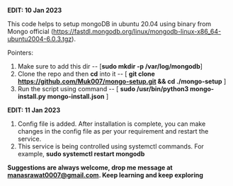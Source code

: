 **EDIT: 10 Jan 2023**

This code helps to setup mongoDB in ubuntu 20.04 using binary from Mongo official (https://fastdl.mongodb.org/linux/mongodb-linux-x86_64-ubuntu2004-6.0.3.tgz).

Pointers:

1. Make sure to add this dir -- [**sudo mkdir -p /var/log/mongodb**]
2. Clone the repo and then **cd** into it -- [ **git clone https://github.com/Muk007/mongo-setup.git &&  cd ./mongo-setup** ]
3. Run the script using command -- [ **sudo /usr/bin/python3 mongo-install.py mongo-install.json** ]


**EDIT: 11 Jan 2023**

1. Config file is added. After installation is complete, you can make changes in the config file as per your requirement and restart the service.
2. This service is being controlled using systemctl commands. For example, **sudo systemctl restart mongodb**



**Suggestions are always welcome, drop me message at manasrawat0007@gmail.com. Keep learning and keep exploring**
